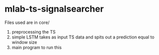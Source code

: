 # mlab-ts-signalsearcher

Files used are in core/

1. preprocessing the TS
2. simple LSTM takes as input TS data and spits out a prediction equal to window size
3. main program to run this
